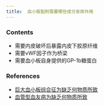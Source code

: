 ```yaml
---
title:  血小板黏附需要哪些成分发挥作用
--- 
```


### Contents
- 需要内皮破坏后暴露内皮下胶原纤维
- 需要vWF因子作为桥梁
- 需要血小板自身提供的GP-1b糖蛋白

### References
- [巨大血小板综合征为缺乏何物质所致](/巨大血小板综合征为缺乏何物质所致)
- [血管型血友病为缺乏何物质所致](/血管型血友病为缺乏何物质所致)
